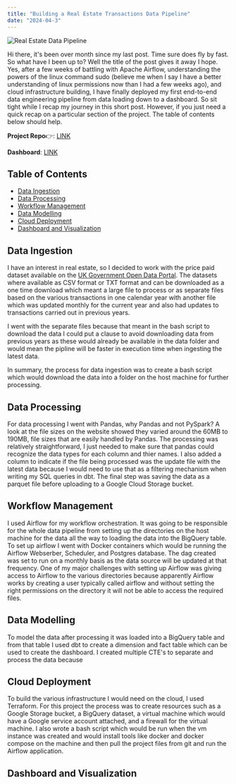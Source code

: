 ```yaml
---
title: "Building a Real Estate Transactions Data Pipeline"
date: "2024-04-3"
---
```


![Real Estate Data Pipeline](/posts/photos/real-estate-pipeline.png "Real Estate Data Pipeline")

Hi there, it's been over month since my last post. Time sure does fly by fast. So what have I been up to? 
Well the title of the post gives it away I hope. Yes, after a few weeks of battling with Apache Airflow,
understanding the powers of the linux command sudo (believe me when I say I have a better understanding of
linux permissions now than I had a few weeks ago), and cloud infrastructure building, I have finally deployed 
my first end-to-end data engineering pipeline from data loading down to a dashboard. So sit tight while I recap
my journey in this short post. However, if you just need a quick recap on a particular section of the project. 
The table of contents below should help.

**Project Repo**👉: [LINK](https://github.com/KenImade/real_estate_dashboard)

**Dashboard**: [LINK](https://lookerstudio.google.com/reporting/0cce3cd0-a312-49ee-b4e9-5439192078ec)

## Table of Contents
- [Data Ingestion](#data-ingestion)
- [Data Processing](#data-processing)
- [Workflow Management](#workflow-management)
- [Data Modelling](#data-modelling)
- [Cloud Deployment](#cloud-deployment)
- [Dashboard and Visualization](#dashboard-and-visualization)

## Data Ingestion
I have an interest in real estate, so I decided to work with the price paid dataset available on the [UK Government
Open Data Portal](https://www.gov.uk/government/collections/price-paid-data). The datasets where available as CSV format
or TXT format and can be downloaded as a one time download which meant a large file to process or as separate files based on
the various transactions in one calendar year with another file which was updated monthly for the current year and also
had updates to transactions carried out in previous years. 

I went with the separate files because that meant in the bash script to download the data I could put a clause
to avoid downloading data from previous years as these would already be available in the data folder and would mean the
pipline will be faster in execution time when ingesting the latest data. 

In summary, the process for data ingestion was to create a bash script which would download the data into a folder on the host machine 
for further processing.

## Data Processing
For data processing I went with Pandas, why Pandas and not PySpark? A look at the file sizes on the website showed they varied 
around the 60MB to 190MB, file sizes that are easily handled by Pandas. The processing was relatively straightforward, I just
needed to make sure that pandas could recognize the data types for each column and thier names. I also added a column to indicate
if the file being processed was the update file with the latest data because I would need to use that as a filtering mechanism
when writing my SQL queries in dbt. The final step was saving the data as a parquet file before uploading to a Google Cloud Storage
bucket.

## Workflow Management
I used Airflow for my workflow orchestration. It was going to be responsible for the whole data pipeline from setting up the directories
on the host machine for the data all the way to loading the data into the BigQuery table. To set up airflow I went with Docker containers
which would be running the Airflow Webserber, Scheduler, and Postgres database. The dag created was set to run on a monthly basis as the data source will be updated at that frequency. One of my major challenges with setting up Airflow was giving access to Airflow to the various directories because apparently Airflow works by creating a user typically called airflow and without setting the right permissions
on the directory it will not be able to access the required files.

## Data Modelling
To model the data after processing it was loaded into a BigQuery table and from that table I used dbt to create a dimension and fact table which can be used to create the dashboard. I created multiple CTE's to separate and process the data because 

## Cloud Deployment
To build the various infrastructure I would need on the cloud, I used Terraform. For this project the process was to create resources such
as a Google Storage bucket, a BigQuery dataset, a virtual machine which would have a Google service account attached, and a firewall for the
virtual machine. I also wrote a bash script which would be run when the vm instance was created and would install tools like docker and docker compose on the machine and then pull the project files from git and run the Airflow application.

## Dashboard and Visualization